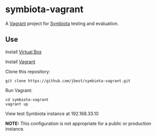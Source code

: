 # symbiota-vagrant
A [Vagrant](https://www.vagrantup.com) project for [Symbiota](http://symbiota.org/docs/) testing and evaluation.

## Use

Install [Virtual Box](https://www.virtualbox.org)

Install [Vagrant](https://www.vagrantup.com)

Clone this repository:
```
git clone https://github.com/jbest/symbiota-vagrant.git
```

Run Vagrant:
```
cd symbiota-vagrant
vagrant up
```

View test Symbiota instance at 192.168.33.10

**NOTE:** This configuration is not appropriate for a public or production instance.